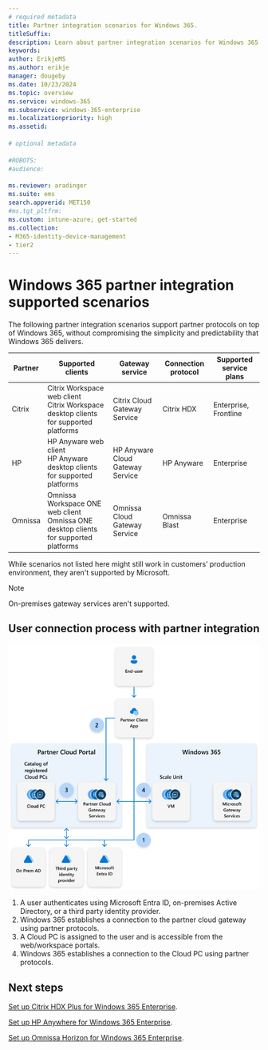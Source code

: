 ```yaml
---
# required metadata
title: Partner integration scenarios for Windows 365.
titleSuffix:
description: Learn about partner integration scenarios for Windows 365.
keywords:
author: ErikjeMS  
ms.author: erikje
manager: dougeby
ms.date: 10/23/2024
ms.topic: overview
ms.service: windows-365
ms.subservice: windows-365-enterprise
ms.localizationpriority: high
ms.assetid: 

# optional metadata

#ROBOTS:
#audience:

ms.reviewer: aradinger    
ms.suite: ems
search.appverid: MET150
#ms.tgt_pltfrm:
ms.custom: intune-azure; get-started
ms.collection:
- M365-identity-device-management
- tier2
---
```


# Windows 365 partner integration supported scenarios

The following partner integration scenarios support partner protocols on top of Windows 365, without compromising the simplicity and predictability that Windows 365 delivers.

| Partner | Supported clients | Gateway service | Connection protocol | Supported service plans |
| --- | --- | --- | --- | --- |
| Citrix | Citrix Workspace web client<br>Citrix Workspace desktop clients for supported platforms | Citrix Cloud Gateway Service | Citrix HDX | Enterprise, Frontline
| HP | HP Anyware web client<br>HP Anyware desktop clients for supported platforms | HP Anyware Cloud Gateway Service | HP Anyware | Enterprise |
| Omnissa | Omnissa Workspace ONE web client<br>Omnissa ONE desktop clients for supported platforms | Omnissa Cloud Gateway Service |  Omnissa Blast | Enterprise |

While scenarios not listed here might still work in customers’ production environment, they aren't supported by Microsoft.

> [!NOTE]
>
> On-premises gateway services aren't supported.

## User connection process with partner integration

![Diagram of Windows 365 partner supported connection process.](media/partner-integration-scenarios/partner-integration-connection-process.png)

1. A user authenticates using Microsoft Entra ID, on-premises Active Directory, or a third party identity provider.
2. Windows 365 establishes a connection to the partner cloud gateway using partner protocols.
3. A Cloud PC is assigned to the user and is accessible from the web/workspace portals.
4. Windows 365 establishes a connection to the Cloud PC using partner protocols. 

<!-- ########################## -->
## Next steps

[Set up Citrix HDX Plus for Windows 365 Enterprise](set-up-citrix.md).

[Set up HP Anywhere for Windows 365 Enterprise](set-up-citrix.md).

[Set up Omnissa Horizon for Windows 365 Enterprise](set-up-citrix.md).
